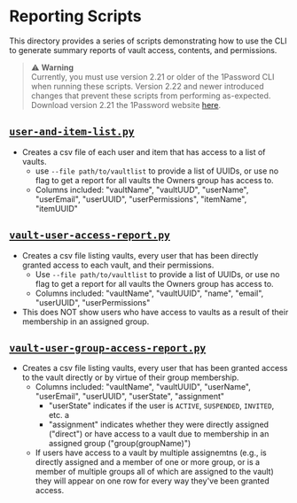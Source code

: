 # Reporting Scripts

This directory provides a series of scripts demonstrating how to use the CLI to generate summary reports of vault access, contents, and permissions.

> ⚠️ **Warning**  
> Currently, you must use version 2.21 or older of the 1Password CLI when running these scripts. Version 2.22 and newer introduced changes that prevent these scripts from performing as-expected. Download version 2.21 the 1Password website [here](https://app-updates.agilebits.com/product_history/CLI2#v2210002).

## [`user-and-item-list.py`](./user-and-item-list.py)

- Creates a csv file of each user and item that has access to a list of vaults.
  - use `--file path/to/vaultlist` to provide a list of UUIDs, or use no flag to get a report for all vaults the Owners group has access to.
  - Columns included: "vaultName", "vaultUUD", "userName", "userEmail", "userUUID", "userPermissions", "itemName", "itemUUID"

## [`vault-user-access-report.py`](./vault-user-access-report.py)

- Creates a csv file listing vaults, every user that has been directly granted access to each vault, and their permissions.
  - Use `--file path/to/vaultlist` to provide a list of UUIDs, or use no flag to get a report for all vaults the Owners group has access to.
  - Columns included: "vaultName", "vaultUUID", "name", "email", "userUUID", "userPermissions"
- This does NOT show users who have access to vaults as a result of their membership in an assigned group.

## [`vault-user-group-access-report.py`](./vault-user-group-access-report.py)

- Creates a csv file listing vaults, every user that has been granted access to the vault directly or by virtue of their group membership.
  - Columns included: "vaultName", "vaultUUID", "userName", "userEmail", "userUUID", "userState", "assignment"
    - "userState" indicates if the user is `ACTIVE`, `SUSPENDED`, `INVITED`, etc. a
    - "assignment" indicates whether they were directly assigned ("direct") or have access to a vault due to membership in an assigned group ("group(groupName)")
  - If users have access to a vault by multiple assignemtns (e.g., is directly assigned and a member of one or more group, or is a member of multiple groups all of which are assigned to the vault) they will appear on one row for every way they've been granted access. 